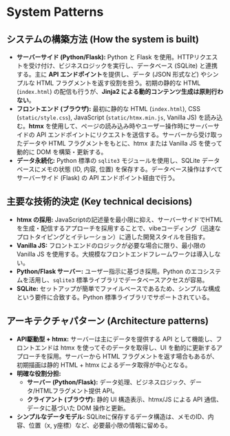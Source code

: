 # System Patterns

## システムの構築方法 (How the system is built)

*   **サーバーサイド (Python/Flask):** Python と Flask を使用。HTTPリクエストを受け付け、ビジネスロジックを実行し、データベース (SQLite) と連携する。主に **API エンドポイント**を提供し、データ (JSON 形式など) やシンプルな HTML フラグメントを返す役割を担う。初期の静的な HTML (`index.html`) の配信も行うが、**Jinja2 による動的コンテンツ生成は原則行わない**。
*   **フロントエンド (ブラウザ):** 最初に静的な HTML (`index.html`), CSS (`static/style.css`), JavaScript (`static/htmx.min.js`, Vanilla JS) を読み込む。**htmx** を使用して、ページの読み込み時やユーザー操作時にサーバーサイドの API エンドポイントにリクエストを送信する。サーバーから受け取ったデータや HTML フラグメントをもとに、htmx または Vanilla JS を使って動的に DOM を構築・更新する。
*   **データ永続化:** Python 標準の `sqlite3` モジュールを使用し、SQLite データベースにメモの状態 (ID, 内容, 位置) を保存する。データベース操作はすべてサーバーサイド (Flask) の API エンドポイント経由で行う。

## 主要な技術的決定 (Key technical decisions)

*   **htmx の採用:** JavaScriptの記述量を最小限に抑え、サーバーサイドでHTMLを生成・配信するアプローチを採用することで、vibeコーディング（迅速なプロトタイピングとイテレーション）に適した開発スタイルを目指す。
*   **Vanilla JS:** フロントエンドのロジックが必要な場合に限り、最小限の Vanilla JS を使用する。大規模なフロントエンドフレームワークは導入しない。
*   **Python/Flask サーバー:** ユーザー指示に基づき採用。Python のエコシステムを活用し、`sqlite3` 標準ライブラリでデータベースアクセスが容易。
*   **SQLite:** セットアップが簡単でファイルベースであるため、シンプルな構成という要件に合致する。Python 標準ライブラリでサポートされている。

## アーキテクチャパターン (Architecture patterns)

*   **API駆動型 + htmx:** サーバーは主にデータを提供する API として機能し、フロントエンドは htmx を使ってそのデータを取得し、UI を動的に更新するアプローチを採用。サーバーから HTML フラグメントを返す場合もあるが、初期描画は静的 HTML + htmx によるデータ取得が中心となる。
*   **明確な役割分担:**
    *   **サーバー (Python/Flask):** データ処理、ビジネスロジック、データ/HTMLフラグメント提供 API。
    *   **クライアント (ブラウザ):** 静的 UI 構造表示、htmx/JS による API 通信、データに基づいた DOM 操作と更新。
*   **シンプルなデータモデル:** SQLiteに保存するデータ構造は、メモのID、内容、位置（x, y座標）など、必要最小限の情報に留める。
